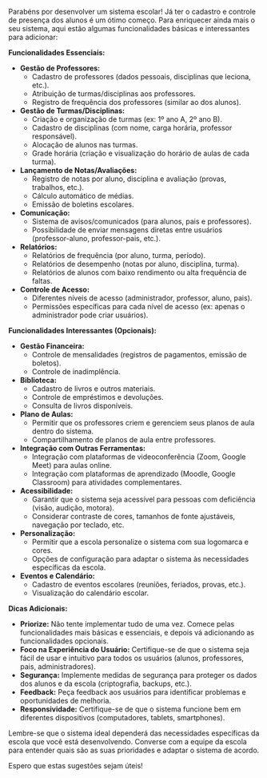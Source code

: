 Parabéns por desenvolver um sistema escolar! Já ter o cadastro e controle de presença dos alunos é um ótimo começo. Para enriquecer ainda mais o seu sistema, aqui estão algumas funcionalidades básicas e interessantes para adicionar:

**Funcionalidades Essenciais:**

*   **Gestão de Professores:**
    *   Cadastro de professores (dados pessoais, disciplinas que leciona, etc.).
    *   Atribuição de turmas/disciplinas aos professores.
    *   Registro de frequência dos professores (similar ao dos alunos).
*   **Gestão de Turmas/Disciplinas:**
    *   Criação e organização de turmas (ex: 1º ano A, 2º ano B).
    *   Cadastro de disciplinas (com nome, carga horária, professor responsável).
    *   Alocação de alunos nas turmas.
    *   Grade horária (criação e visualização do horário de aulas de cada turma).
*   **Lançamento de Notas/Avaliações:**
    *   Registro de notas por aluno, disciplina e avaliação (provas, trabalhos, etc.).
    *   Cálculo automático de médias.
    *   Emissão de boletins escolares.
*   **Comunicação:**
    *   Sistema de avisos/comunicados (para alunos, pais e professores).
    *   Possibilidade de enviar mensagens diretas entre usuários (professor-aluno, professor-pais, etc.).
*   **Relatórios:**
    *   Relatórios de frequência (por aluno, turma, período).
    *   Relatórios de desempenho (notas por aluno, disciplina, turma).
    *   Relatórios de alunos com baixo rendimento ou alta frequência de faltas.
*   **Controle de Acesso:**
    *   Diferentes níveis de acesso (administrador, professor, aluno, pais).
    *   Permissões específicas para cada nível de acesso (ex: apenas o administrador pode criar usuários).

**Funcionalidades Interessantes (Opcionais):**

*   **Gestão Financeira:**
    *   Controle de mensalidades (registros de pagamentos, emissão de boletos).
    *   Controle de inadimplência.
*   **Biblioteca:**
    *   Cadastro de livros e outros materiais.
    *   Controle de empréstimos e devoluções.
    *   Consulta de livros disponíveis.
*   **Plano de Aulas:**
    *   Permitir que os professores criem e gerenciem seus planos de aula dentro do sistema.
    *   Compartilhamento de planos de aula entre professores.
*   **Integração com Outras Ferramentas:**
    *   Integração com plataformas de videoconferência (Zoom, Google Meet) para aulas online.
    *   Integração com plataformas de aprendizado (Moodle, Google Classroom) para atividades complementares.
*   **Acessibilidade:**
    *   Garantir que o sistema seja acessível para pessoas com deficiência (visão, audição, motora).
    *   Considerar contraste de cores, tamanhos de fonte ajustáveis, navegação por teclado, etc.
*   **Personalização:**
    *   Permitir que a escola personalize o sistema com sua logomarca e cores.
    *   Opções de configuração para adaptar o sistema às necessidades específicas da escola.
*   **Eventos e Calendário:**
    *   Cadastro de eventos escolares (reuniões, feriados, provas, etc.).
    *   Visualização do calendário escolar.

**Dicas Adicionais:**

*   **Priorize:** Não tente implementar tudo de uma vez. Comece pelas funcionalidades mais básicas e essenciais, e depois vá adicionando as funcionalidades opcionais.
*   **Foco na Experiência do Usuário:** Certifique-se de que o sistema seja fácil de usar e intuitivo para todos os usuários (alunos, professores, pais, administradores).
*   **Segurança:** Implemente medidas de segurança para proteger os dados dos alunos e da escola (criptografia, backups, etc.).
*   **Feedback:** Peça feedback aos usuários para identificar problemas e oportunidades de melhoria.
*   **Responsividade:** Certifique-se de que o sistema funcione bem em diferentes dispositivos (computadores, tablets, smartphones).

Lembre-se que o sistema ideal dependerá das necessidades específicas da escola que você está desenvolvendo. Converse com a equipe da escola para entender quais são as suas prioridades e adaptar o sistema de acordo.

Espero que estas sugestões sejam úteis!
